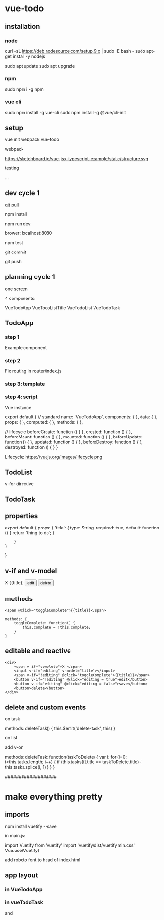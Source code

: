 # vue-todo

## installation

### node

curl -sL https://deb.nodesource.com/setup_9.x | sudo -E bash -
sudo apt-get install -y nodejs

sudo apt update
sudo apt upgrade


### npm

sudo npm i -g npm

### vue cli

sudo npm install -g vue-cli
sudo npm install -g @vue/cli-init


## setup

vue init webpack vue-todo


webpack

https://sketchboard.io/vue-jsx-typescript-example/static/structure.svg

testing

...

<initalize a new git repo here>


## dev cycle 1

git pull

npm install

npm run dev

brower: localhost:8080

<make changes>

npm test

git commit

git push

## planning cycle 1

one screen

4 components:

VueTodoApp
VueTodoListTitle
VueTodoList
VueTodoTask


## TodoApp

### step 1

Example component:

<template>
    
</template>

<script>
export default {
    
}
</script>

<style scoped>

</style>

### step 2
Fix routing in router/index.js

### step 3: template
<template>
    
</template>




### step 4: script

Vue instance

export default {
  // standard
  name: 'VueTodoApp',
  components: { },
  data: { },
  props: { },
  computed: { },
  methods: { },
  
  // lifecycle
  beforeCreate: function () { },
  created: function () { },
  beforeMount: function () { },
  mounted: function () { },
  beforeUpdate: function () { },
  updated: function () { },
  beforeDestroy: function () { },
  destroyed: function () { }
}

Lifecycle: https://vuejs.org/images/lifecycle.png

## TodoList

v-for directive


## TodoTask

## properties

export default {
    props: {
        'title': {
            type: String,
            required: true,
            default: function () {
                return 'thing to do';
            }

        }
    }
}

## v-if and v-model

<div>
    <span v-if="complete">X </span>
    <span @click="toggleComplete">{{title}}</span>
    <button>edit</button>
    <button>delete</button>
</div>



## methods

    <span @click="toggleComplete">{{title}}</span>

    methods: {
        toggleComplete: function() {
            this.complete = !this.complete;
        }
    }

## editable and reactive

    <div>
        <span v-if="complete">X </span>
        <input v-if="editing" v-model="title"></input>
        <span v-if="!editing" @click="toggleComplete">{{title}}</span>
        <button v-if="!editing" @click="editing = true">edit</button>
        <button v-if="editing" @click="editing = false">save</button>
        <button>delete</button>
    </div>

## delete and custom events

on task

methods:
        deleteTask() {
            this.$emit('delete-task', this)
        }

on list

add v-on
            <vue-todo-task :title="task.title" :complete="task.complete" v-on:delete-task="deleteTask"></vue-todo-task>


methods:
       deleteTask: function(taskToDelete) {
            var i;
            for (i=0; i<this.tasks.length; i++) {
                if (this.tasks[i].title == taskToDelete.title) {
                    this.tasks.splice(i, 1)
                }
            }
        }





###################

# make everything pretty

## imports

npm install vuetify --save

in main.js:

import Vuetify from 'vuetify'
import 'vuetify/dist/vuetify.min.css'
Vue.use(Vuetify)

add roboto font to head of index.html

<link href='https://fonts.googleapis.com/css?family=Roboto:300,400,500,700|Material+Icons' rel="stylesheet">

## app layout

### in VueTodoApp

<template>
  <v-app>
    <v-navigation-drawer fixed app></v-navigation-drawer>

    <v-toolbar color="indigo" dark fixed app>
      <v-toolbar-side-icon></v-toolbar-side-icon>
      <v-toolbar-title>{{appTitle}}</v-toolbar-title>
    </v-toolbar>

    <v-content>
        <vue-todo-list-title></vue-todo-list-title>
        <vue-todo-list></vue-todo-list>
    </v-content>
  </v-app>
</template>

### in vueTodoTask

<v-icon> and <v-btn>
